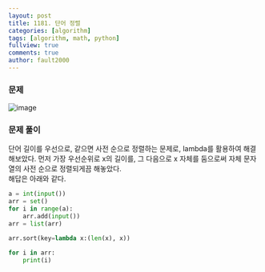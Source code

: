 ```yaml
---
layout: post
title: 1181. 단어 정렬
categories: [algorithm]
tags: [algorithm, math, python]
fullview: true
comments: true
author: fault2000
---
```

### 문제

![image](https://user-images.githubusercontent.com/73513005/151021608-fae36617-fea6-47f0-a0d1-381726908106.png)

### 문제 풀이

단어 길이를 우선으로, 같으면 사전 순으로 정렬하는 문제로, lambda를 활용하여 해결해보았다. 먼저 가장 우선순위로 x의 길이를, 그 다음으로 x 자체를 둠으로써 자체 문자열의 사전 순으로 정렬되게끔 해놓았다.  
해답은 아래와 같다.

```python
a = int(input())
arr = set()
for i in range(a):
    arr.add(input())
arr = list(arr)

arr.sort(key=lambda x:(len(x), x))

for i in arr:
    print(i)
```
